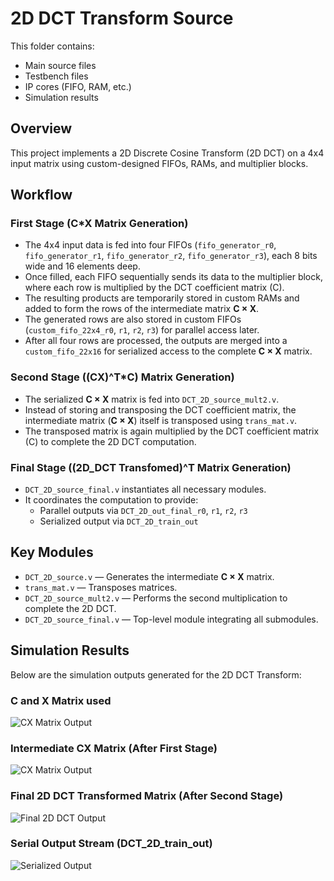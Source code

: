 # 2D DCT Transform Source

This folder contains:

- Main source files
- Testbench files
- IP cores (FIFO, RAM, etc.)
- Simulation results

## Overview

This project implements a 2D Discrete Cosine Transform (2D DCT) on a 4x4 input matrix using custom-designed FIFOs, RAMs, and multiplier blocks.

## Workflow

### First Stage (C*X Matrix Generation)

- The 4x4 input data is fed into four FIFOs (`fifo_generator_r0`, `fifo_generator_r1`, `fifo_generator_r2`, `fifo_generator_r3`), each 8 bits wide and 16 elements deep.
- Once filled, each FIFO sequentially sends its data to the multiplier block, where each row is multiplied by the DCT coefficient matrix (C).
- The resulting products are temporarily stored in custom RAMs and added to form the rows of the intermediate matrix **C × X**.
- The generated rows are also stored in custom FIFOs (`custom_fifo_22x4_r0`, `r1`, `r2`, `r3`) for parallel access later.
- After all four rows are processed, the outputs are merged into a `custom_fifo_22x16` for serialized access to the complete **C × X** matrix.

### Second Stage ((CX)^T*C) Matrix Generation)

- The serialized **C × X** matrix is fed into `DCT_2D_source_mult2.v`.
- Instead of storing and transposing the DCT coefficient matrix, the intermediate matrix (**C × X**) itself is transposed using `trans_mat.v`.
- The transposed matrix is again multiplied by the DCT coefficient matrix (C) to complete the 2D DCT computation.

### Final Stage ((2D_DCT Transfomed)^T Matrix Generation)

- `DCT_2D_source_final.v` instantiates all necessary modules.
- It coordinates the computation to provide:
  - Parallel outputs via `DCT_2D_out_final_r0`, `r1`, `r2`, `r3`
  - Serialized output via `DCT_2D_train_out`

## Key Modules

- `DCT_2D_source.v` — Generates the intermediate **C × X** matrix.
- `trans_mat.v` — Transposes matrices.
- `DCT_2D_source_mult2.v` — Performs the second multiplication to complete the 2D DCT.
- `DCT_2D_source_final.v` — Top-level module integrating all submodules.

## Simulation Results

Below are the simulation outputs generated for the 2D DCT Transform:

### C and X Matrix used 

![CX Matrix Output](link_to_cx_matrix_output_image)

### Intermediate CX Matrix (After First Stage)

![CX Matrix Output](link_to_cx_matrix_output_image)

### Final 2D DCT Transformed Matrix (After Second Stage)

![Final 2D DCT Output](link_to_final_2d_dct_output_image)

### Serial Output Stream (DCT_2D_train_out)

![Serialized Output](link_to_serialized_output_image)
  
